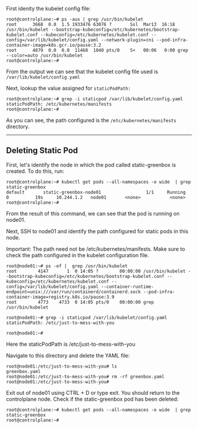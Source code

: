 First idenity the kubelet config file:
```
root@controlplane:~# ps -aux | grep /usr/bin/kubelet
root      3668  0.0  1.5 1933476 63076 ?       Ssl  Mar13  16:18 /usr/bin/kubelet --bootstrap-kubeconfig=/etc/kubernetes/bootstrap-kubelet.conf --kubeconfig=/etc/kubernetes/kubelet.conf --config=/var/lib/kubelet/config.yaml --network-plugin=cni --pod-infra-container-image=k8s.gcr.io/pause:3.2
root      4879  0.0  0.0  11468  1040 pts/0    S+   00:06   0:00 grep --color=auto /usr/bin/kubelet
root@controlplane:~# 
```
From the output we can see that the kubelet config file used is `/var/lib/kubelet/config.yaml`


Next, lookup the value assigned for `staticPodPath:`
```
root@controlplane:~# grep -i staticpod /var/lib/kubelet/config.yaml
staticPodPath: /etc/kubernetes/manifests
root@controlplane:~# 
```
As you can see, the path configured is the `/etc/kubernetes/manifests` directory.



---
## Deleting Static Pod
First, let's identify the node in which the pod called static-greenbox is created. To do this, run:
```
root@controlplane:~# kubectl get pods --all-namespaces -o wide  | grep static-greenbox
default       static-greenbox-node01                 1/1     Running   0          19s     10.244.1.2   node01       <none>           <none>
root@controlplane:~#
```
From the result of this command, we can see that the pod is running on node01.


Next, SSH to node01 and identify the path configured for static pods in this node.

Important: The path need not be /etc/kubernetes/manifests. Make sure to check the path configured in the kubelet configuration file.
```root@controlplane:~# ssh node01 
root@node01:~# ps -ef |  grep /usr/bin/kubelet 
root        4147       1  0 14:05 ?        00:00:00 /usr/bin/kubelet --bootstrap-kubeconfig=/etc/kubernetes/bootstrap-kubelet.conf --kubeconfig=/etc/kubernetes/kubelet.conf --config=/var/lib/kubelet/config.yaml --container-runtime-endpoint=unix:///var/run/containerd/containerd.sock --pod-infra-container-image=registry.k8s.io/pause:3.9
root        4773    4733  0 14:05 pts/0    00:00:00 grep /usr/bin/kubelet

root@node01:~# grep -i staticpod /var/lib/kubelet/config.yaml
staticPodPath: /etc/just-to-mess-with-you

root@node01:~# 
```
Here the staticPodPath is /etc/just-to-mess-with-you


Navigate to this directory and delete the YAML file:
```
root@node01:/etc/just-to-mess-with-you# ls
greenbox.yaml
root@node01:/etc/just-to-mess-with-you# rm -rf greenbox.yaml 
root@node01:/etc/just-to-mess-with-you#
```
Exit out of node01 using CTRL + D or type exit. You should return to the controlplane node. Check if the static-greenbox pod has been deleted:
```
root@controlplane:~# kubectl get pods --all-namespaces -o wide  | grep static-greenbox
root@controlplane:~# 
``` 